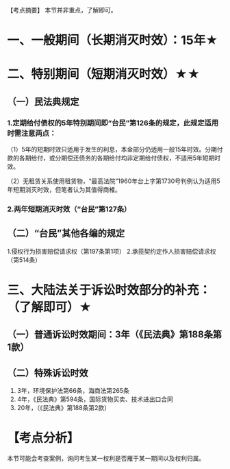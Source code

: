 【考点摘要】
本节并非重点，了解即可。
# 一、一般期间（长期消灭时效）：15年★
# 二、特别期间（短期消灭时效）★★
## （一）民法典规定
### 1.定期给付债权的5年特别期间即“台民”第126条的规定，此规定适用时需注意两点：
（1）5年的短期时效只适用于发生的利息，本金部分仍适用一般15年时效。分期付款的各期给付，或分期偿还债务的各期给付均非定期给付债权，不适用5年短期时效。

（2）无租赁关系使用租赁物，“最高法院”1960年台上字第1730号判例认为适用5年短期消灭时效，但笔者认为其值得商榷。
### 2.两年短期消灭时效（“台民”第127条）
## （二）“台民”其他各编的规定
1.侵权行为损害赔偿请求权（第197条第1项）
2.承揽契约定作人损害赔偿请求权（第514条）
# 三、大陆法关于诉讼时效部分的补充：（了解即可）★
## （一）普通诉讼时效期间：3年（《民法典》第188条第1款）
## （二）特殊诉讼时效
1. 3年，环境保护法第66条，海商法第265条
2. 4年，《民法典》第594条，国际货物买卖、技术进出口合同
3. 20年，（《民法典》第188条第2款）
# 【考点分析】
本节可能会考查案例，询问考生某一权利是否雁于某一期间以及权利归属。